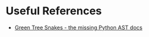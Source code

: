 # Useful References
* [Green Tree Snakes - the missing Python AST docs](greentreesnakes.readthedocs.io/)
